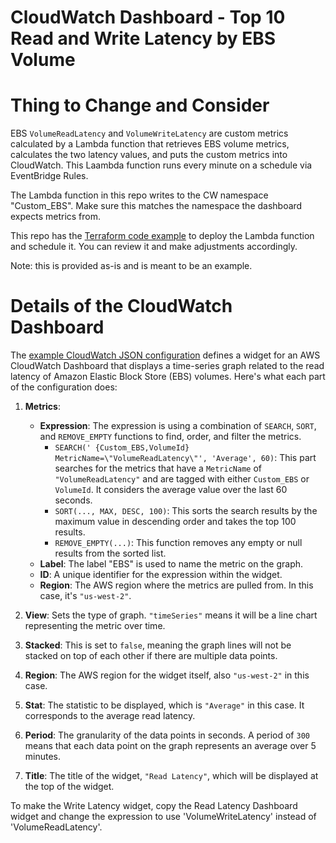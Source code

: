 # CloudWatch Dashboard - Top 10 Read and Write Latency by EBS Volume

# Thing to Change and Consider

EBS `VolumeReadLatency` and `VolumeWriteLatency` are custom metrics calculated by a Lambda function that retrieves EBS volume metrics, calculates the two latency values, and puts the custom metrics into CloudWatch. This Laambda function runs every minute on a schedule via EventBridge Rules.

The Lambda function in this repo writes to the CW namespace "Custom_EBS". Make sure this matches the namespace the dashboard expects metrics from.

This repo has the [Terraform code example](./terraform-latency-custom-metric/) to deploy the Lambda function and schedule it. You can review it and make adjustments accordingly.

Note: this is provided as-is and is meant to be an example.

# Details of the CloudWatch Dashboard

The [example CloudWatch JSON configuration](./ebs-cw-dashboard-latency-top-10-example.json) defines a widget for an AWS CloudWatch Dashboard that displays a time-series graph related to the read latency of Amazon Elastic Block Store (EBS) volumes. Here's what each part of the configuration does:

1. **Metrics**:

   - **Expression**: The expression is using a combination of `SEARCH`, `SORT`, and `REMOVE_EMPTY` functions to find, order, and filter the metrics.
     - `SEARCH(' {Custom_EBS,VolumeId} MetricName=\"VolumeReadLatency\"', 'Average', 60)`: This part searches for the metrics that have a `MetricName` of `"VolumeReadLatency"` and are tagged with either `Custom_EBS` or `VolumeId`. It considers the average value over the last 60 seconds.
     - `SORT(..., MAX, DESC, 100)`: This sorts the search results by the maximum value in descending order and takes the top 100 results.
     - `REMOVE_EMPTY(...)`: This function removes any empty or null results from the sorted list.
   - **Label**: The label "EBS" is used to name the metric on the graph.
   - **ID**: A unique identifier for the expression within the widget.
   - **Region**: The AWS region where the metrics are pulled from. In this case, it's `"us-west-2"`.

2. **View**: Sets the type of graph. `"timeSeries"` means it will be a line chart representing the metric over time.

3. **Stacked**: This is set to `false`, meaning the graph lines will not be stacked on top of each other if there are multiple data points.

4. **Region**: The AWS region for the widget itself, also `"us-west-2"` in this case.

5. **Stat**: The statistic to be displayed, which is `"Average"` in this case. It corresponds to the average read latency.

6. **Period**: The granularity of the data points in seconds. A period of `300` means that each data point on the graph represents an average over 5 minutes.

7. **Title**: The title of the widget, `"Read Latency"`, which will be displayed at the top of the widget.

To make the Write Latency widget, copy the Read Latency Dashboard widget and change the expression to use 'VolumeWriteLatency' instead of 'VolumeReadLatency'.
